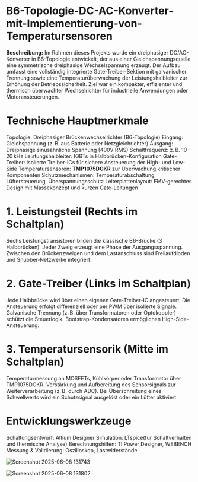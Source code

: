 # B6-Topologie-DC-AC-Konverter-mit-Implementierung-von-Temperatursensoren

**Beschreibung:**
Im Rahmen dieses Projekts wurde ein dreiphasiger DC/AC-Konverter in B6-Topologie entwickelt, der aus einer Gleichspannungsquelle eine symmetrische dreiphasige Wechselspannung erzeugt. Der Aufbau umfasst eine vollständig integrierte Gate-Treiber-Sektion mit galvanischer Trennung sowie eine Temperaturüberwachung der Leistungshalbleiter zur Erhöhung der Betriebssicherheit. Ziel war ein kompakter, effizienter und thermisch überwachter Wechselrichter für industrielle Anwendungen oder Motoransteuerungen.

# Technische Hauptmerkmale

Topologie: Dreiphasiger Brückenwechselrichter (B6-Topologie)
Eingang: Gleichspannung (z. B. aus Batterie oder Netzgleichrichter)
Ausgang: Dreiphasige sinusähnliche Spannung (400V RMS)
Schaltfrequenz: z. B. 10–20 kHz
Leistungshalbleiter: IGBTs in Halbbrücken-Konfiguration
Gate-Treiber: Isolierte Treiber-ICs für sichere Ansteuerung der High- und Low-Side
Temperatursensoren: **TMP1075DGKR** zur Überwachung kritischer Komponenten
Schutzmechanismen: Temperaturabschaltung, Lüftersteuerung, Überspannungsschutz
Leiterplattenlayout: EMV-gerechtes Design mit Massekonzept und kurzen Gate-Leitungen

# 1. Leistungsteil (Rechts im Schaltplan)
Sechs Leistungstransistoren bilden die klassische B6-Brücke (3 Halbbrücken).
Jeder Zweig erzeugt eine Phase der Ausgangsspannung.
Zwischen den Brückenzweigen und dem Lastanschluss sind Freilaufdioden und Snubber-Netzwerke integriert.

# 2. Gate-Treiber (Links im Schaltplan)
Jede Halbbrücke wird über einen eigenen Gate-Treiber-IC angesteuert.
Die Ansteuerung erfolgt differenziell oder per PWM über isolierte Signale.
Galvanische Trennung (z. B. über Transformatoren oder Optokoppler) schützt die Steuerlogik.
Bootstrap-Kondensatoren ermöglichen High-Side-Ansteuerung.

# 3. Temperatursensorik (Mitte im Schaltplan)
Temperaturmessung an MOSFETs, Kühlkörper oder Transformator über TMP1075DGKR.
Verstärkung und Aufbereitung des Sensorsignals zur Weiterverarbeitung (z. B. durch ADC).
Bei Überschreitung eines Schwellwerts wird ein Schutzsignal ausgelöst oder ein Lüfter aktiviert.

# Entwicklungswerkzeuge
Schaltungsentwurf: Altium Designer
Simulation: LTspice(für Schaltverhalten und thermische Analyse)
Berechnungshilfen: TI Power Designer, WEBENCH
Messung & Validierung: Oszilloskop, Lastwiderstände

![Screenshot 2025-06-08 131743](https://github.com/user-attachments/assets/7da861ab-5359-49b0-b9ef-6324045455c4)


![Screenshot 2025-06-08 131802](https://github.com/user-attachments/assets/78947583-a677-43be-9cd3-44ddfb636bf1)



